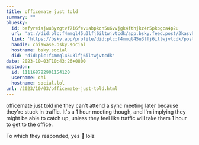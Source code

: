 ```yaml
---
title: officemate just told
summary: ""
bluesky:
  id: bafyreiajwu3yzgtvf7i6fevuabpkcn5u6vvjgk4fthjkz4r5pkpgca4p2u
  url: 'at://did:plc:f4mmql45u3lfj6iltwjvtcdk/app.bsky.feed.post/3kasvhlnv3e2x'
  link: 'https://bsky.app/profile/did:plc:f4mmql45u3lfj6iltwjvtcdk/post/3kasvhlnv3e2x'
  handle: chiawase.bsky.social
  hostname: bsky.social
  did: 'did:plc:f4mmql45u3lfj6iltwjvtcdk'
date: 2023-10-03T10:43:26+0800
mastodon:
  id: 111168782901154120
  username: chi
  hostname: social.lol
url: /2023/10/03/officemate-just-told.html
---
```


officemate just told me they can't attend a sync meeting later because they're stuck in traffic. It's a 1 hour meeting though, and I'm implying they might be able to catch up, unless they feel like traffic will take them 1 hour to get to the office.

To which they responded, yes 🫠 lolz
